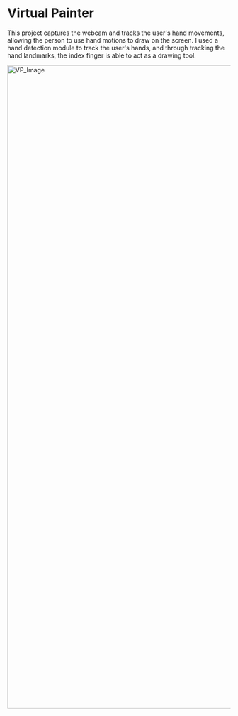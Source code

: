 # Virtual Painter
This project captures the webcam and tracks the user's hand movements, allowing the 
person to use hand motions to draw on the screen. I used a hand detection module 
to track the user's hands, and through tracking the hand landmarks, the index finger
is able to act as a drawing tool.

<img width="1449" alt="VP_Image" src="https://github.com/wghauri/Virtual-Painter/assets/88692517/26d00c75-15fa-41db-9185-7e62a665e4fa">
